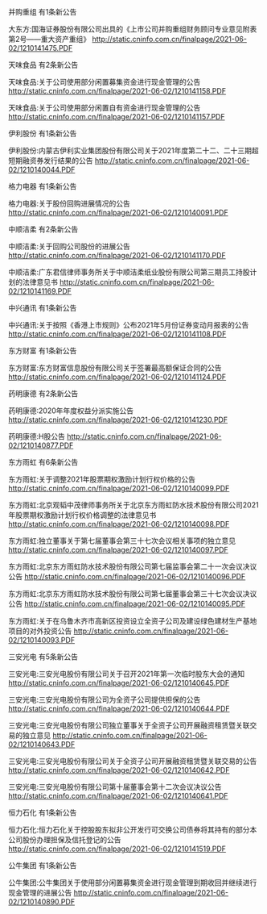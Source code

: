 并购重组 有1条新公告 

大东方:国海证券股份有限公司出具的《上市公司并购重组财务顾问专业意见附表第2号——重大资产重组》 http://static.cninfo.com.cn/finalpage/2021-06-02/1210141475.PDF 

天味食品 有2条新公告 

天味食品:关于公司使用部分闲置募集资金进行现金管理的公告 http://static.cninfo.com.cn/finalpage/2021-06-02/1210141158.PDF 

天味食品:关于公司使用部分闲置自有资金进行现金管理的公告 http://static.cninfo.com.cn/finalpage/2021-06-02/1210141157.PDF 

伊利股份 有1条新公告 

伊利股份:内蒙古伊利实业集团股份有限公司关于2021年度第二十二、二十三期超短期融资券发行结果的公告 http://static.cninfo.com.cn/finalpage/2021-06-02/1210140044.PDF 

格力电器 有1条新公告 

格力电器:关于股份回购进展情况的公告 http://static.cninfo.com.cn/finalpage/2021-06-02/1210140091.PDF 

中顺洁柔 有2条新公告 

中顺洁柔:关于回购公司股份的进展公告 http://static.cninfo.com.cn/finalpage/2021-06-02/1210141170.PDF 

中顺洁柔:广东君信律师事务所关于中顺洁柔纸业股份有限公司第三期员工持股计划的法律意见书 http://static.cninfo.com.cn/finalpage/2021-06-02/1210141169.PDF 

中兴通讯 有1条新公告 

中兴通讯:关于按照《香港上市规则》公布2021年5月份证券变动月报表的公告 http://static.cninfo.com.cn/finalpage/2021-06-02/1210141108.PDF 

东方财富 有1条新公告 

东方财富:东方财富信息股份有限公司关于签署最高额保证合同的公告 http://static.cninfo.com.cn/finalpage/2021-06-02/1210141124.PDF 

药明康德 有2条新公告 

药明康德:2020年年度权益分派实施公告 http://static.cninfo.com.cn/finalpage/2021-06-02/1210141230.PDF 

药明康德:H股公告 http://static.cninfo.com.cn/finalpage/2021-06-02/1210140877.PDF 

东方雨虹 有6条新公告 

东方雨虹:关于调整2021年股票期权激励计划行权价格的公告 http://static.cninfo.com.cn/finalpage/2021-06-02/1210140099.PDF 

东方雨虹:北京观韬中茂律师事务所关于北京东方雨虹防水技术股份有限公司2021年股票期权激励计划行权价格调整的法律意见书 http://static.cninfo.com.cn/finalpage/2021-06-02/1210140098.PDF 

东方雨虹:独立董事关于第七届董事会第三十七次会议相关事项的独立意见 http://static.cninfo.com.cn/finalpage/2021-06-02/1210140097.PDF 

东方雨虹:北京东方雨虹防水技术股份有限公司第七届监事会第二十一次会议决议公告 http://static.cninfo.com.cn/finalpage/2021-06-02/1210140096.PDF 

东方雨虹:北京东方雨虹防水技术股份有限公司第七届董事会第三十七次会议决议公告 http://static.cninfo.com.cn/finalpage/2021-06-02/1210140095.PDF 

东方雨虹:关于在乌鲁木齐市高新区投资设立全资子公司及建设绿色建材生产基地项目的对外投资公告 http://static.cninfo.com.cn/finalpage/2021-06-02/1210140093.PDF 

三安光电 有5条新公告 

三安光电:三安光电股份有限公司关于召开2021年第一次临时股东大会的通知 http://static.cninfo.com.cn/finalpage/2021-06-02/1210140645.PDF 

三安光电:三安光电股份有限公司为全资子公司提供担保的公告 http://static.cninfo.com.cn/finalpage/2021-06-02/1210140644.PDF 

三安光电:三安光电股份有限公司独立董事关于全资子公司开展融资租赁暨关联交易的独立意见 http://static.cninfo.com.cn/finalpage/2021-06-02/1210140643.PDF 

三安光电:三安光电股份有限公司关于全资子公司开展融资租赁暨关联交易的公告 http://static.cninfo.com.cn/finalpage/2021-06-02/1210140642.PDF 

三安光电:三安光电股份有限公司第十届董事会第十二次会议决议公告 http://static.cninfo.com.cn/finalpage/2021-06-02/1210140641.PDF 

恒力石化 有1条新公告 

恒力石化:恒力石化关于控股股东拟非公开发行可交换公司债券将其持有的部分本公司股份办理担保及信托登记的公告 http://static.cninfo.com.cn/finalpage/2021-06-02/1210141519.PDF 

公牛集团 有1条新公告 

公牛集团:公牛集团关于使用部分闲置募集资金进行现金管理到期收回并继续进行现金管理的进展公告 http://static.cninfo.com.cn/finalpage/2021-06-02/1210140890.PDF 

